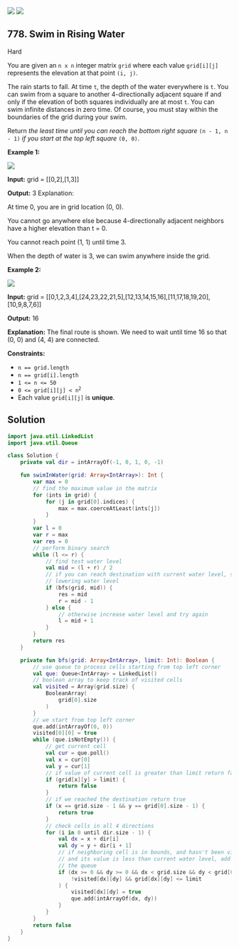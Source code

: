 [![](https://img.shields.io/github/stars/javadev/LeetCode-in-Kotlin?label=Stars&style=flat-square)](https://github.com/javadev/LeetCode-in-Kotlin)
[![](https://img.shields.io/github/forks/javadev/LeetCode-in-Kotlin?label=Fork%20me%20on%20GitHub%20&style=flat-square)](https://github.com/javadev/LeetCode-in-Kotlin/fork)

## 778\. Swim in Rising Water

Hard

You are given an `n x n` integer matrix `grid` where each value `grid[i][j]` represents the elevation at that point `(i, j)`.

The rain starts to fall. At time `t`, the depth of the water everywhere is `t`. You can swim from a square to another 4-directionally adjacent square if and only if the elevation of both squares individually are at most `t`. You can swim infinite distances in zero time. Of course, you must stay within the boundaries of the grid during your swim.

Return _the least time until you can reach the bottom right square_ `(n - 1, n - 1)` _if you start at the top left square_ `(0, 0)`.

**Example 1:**

![](https://assets.leetcode.com/uploads/2021/06/29/swim1-grid.jpg)

**Input:** grid = \[\[0,2],[1,3]]

**Output:** 3 Explanation: 

At time 0, you are in grid location (0, 0).

You cannot go anywhere else because 4-directionally adjacent neighbors have a higher elevation than t = 0. 

You cannot reach point (1, 1) until time 3.

When the depth of water is 3, we can swim anywhere inside the grid.

**Example 2:**

![](https://assets.leetcode.com/uploads/2021/06/29/swim2-grid-1.jpg)

**Input:** grid = \[\[0,1,2,3,4],[24,23,22,21,5],[12,13,14,15,16],[11,17,18,19,20],[10,9,8,7,6]]

**Output:** 16

**Explanation:** The final route is shown. We need to wait until time 16 so that (0, 0) and (4, 4) are connected.

**Constraints:**

*   `n == grid.length`
*   `n == grid[i].length`
*   `1 <= n <= 50`
*   <code>0 <= grid[i][j] < n<sup>2</sup></code>
*   Each value `grid[i][j]` is **unique**.

## Solution

```kotlin
import java.util.LinkedList
import java.util.Queue

class Solution {
    private val dir = intArrayOf(-1, 0, 1, 0, -1)

    fun swimInWater(grid: Array<IntArray>): Int {
        var max = 0
        // find the maximum value in the matrix
        for (ints in grid) {
            for (j in grid[0].indices) {
                max = max.coerceAtLeast(ints[j])
            }
        }
        var l = 0
        var r = max
        var res = 0
        // perform binary search
        while (l <= r) {
            // find test water level
            val mid = (l + r) / 2
            // if you can reach destination with current water level, store it as an answer and try
            // lowering water level
            if (bfs(grid, mid)) {
                res = mid
                r = mid - 1
            } else {
                // otherwise increase water level and try again
                l = mid + 1
            }
        }
        return res
    }

    private fun bfs(grid: Array<IntArray>, limit: Int): Boolean {
        // use queue to process cells starting from top left corner
        val que: Queue<IntArray> = LinkedList()
        // boolean array to keep track of visited cells
        val visited = Array(grid.size) {
            BooleanArray(
                grid[0].size
            )
        }
        // we start from top left corner
        que.add(intArrayOf(0, 0))
        visited[0][0] = true
        while (que.isNotEmpty()) {
            // get current cell
            val cur = que.poll()
            val x = cur[0]
            val y = cur[1]
            // if value of current cell is greater than limit return false
            if (grid[x][y] > limit) {
                return false
            }
            // if we reached the destination return true
            if (x == grid.size - 1 && y == grid[0].size - 1) {
                return true
            }
            // check cells in all 4 directions
            for (i in 0 until dir.size - 1) {
                val dx = x + dir[i]
                val dy = y + dir[i + 1]
                // if neighboring cell is in bounds, and hasn't been visited yet,
                // and its value is less than current water level, add it to visited array and to
                // the queue
                if (dx >= 0 && dy >= 0 && dx < grid.size && dy < grid[0].size &&
                    !visited[dx][dy] && grid[dx][dy] <= limit
                ) {
                    visited[dx][dy] = true
                    que.add(intArrayOf(dx, dy))
                }
            }
        }
        return false
    }
}
```